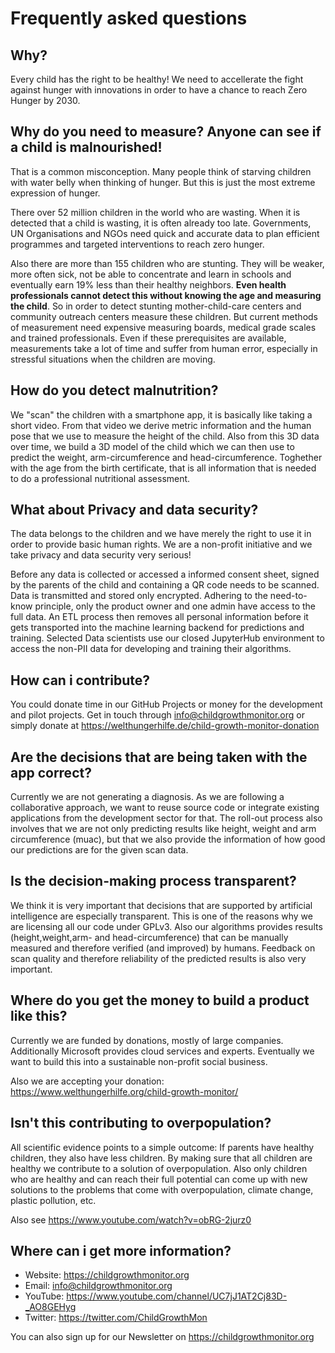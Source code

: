 Frequently asked questions
==========================

## Why?

Every child has the right to be healthy! We need to accellerate the fight against hunger with innovations in order to have a chance to reach Zero Hunger by 2030.

## Why do you need to measure? Anyone can see if a child is malnourished!

That is a common misconception. Many people think of starving children with water belly when thinking of hunger. But this is just the most extreme expression of hunger.

There over 52 million children in the world who are wasting. When it is detected that a child is wasting, it is often already too late. Governments, UN Organisations and NGOs need quick and accurate data to plan efficient programmes and targeted interventions to reach zero hunger.

Also there are more than 155 children who are stunting. They will be weaker, more often sick, not be able to concentrate and learn in schools and eventually earn 19% less than their healthy neighbors. **Even health professionals cannot detect this without knowing the age and measuring the child**. So in order to detect stunting mother-child-care centers and community outreach centers measure these children. But current methods of measurement need expensive measuring boards, medical grade scales and trained professionals. Even if these prerequisites are available, measurements take a lot of time and suffer from human error, especially in stressful situations when the children are moving.

## How do you detect malnutrition?

We "scan" the children with a smartphone app, it is basically like taking a short video. From that video we derive metric information and the human pose that we use to measure the height of the child. Also from this 3D data over time, we build a 3D model of the child which we can then use to predict the weight, arm-circumference and head-circumference. Toghether with the age from the birth certificate, that is all information that is needed to do a professional nutritional assessment.

## What about Privacy and data security?

The data belongs to the children and we have merely the right to use it in order to provide basic human rights. We are a non-profit initiative and we take privacy and data security very serious!

Before any data is collected or accessed a informed consent sheet, signed by the parents of the child and containing a QR code needs to be scanned. Data is transmitted and stored only encrypted. Adhering to the need-to-know principle, only the product owner and one admin have access to the full data. An ETL process then removes all personal information before it gets transported into the machine learning backend for predictions and training. Selected Data scientists use our closed JupyterHub environment to access the non-PII data for developing and training their algorithms.

## How can i contribute?

You could donate time in our GitHub Projects or money for the development and pilot projects. Get in touch through info@childgrowthmonitor.org or simply donate at https://welthungerhilfe.de/child-growth-monitor-donation

## Are the decisions that are being taken with the app correct?

Currently we are not generating a diagnosis. As we are following a collaborative approach, we want to reuse source code or integrate existing applications from the development sector for that. The roll-out process also involves that we are not only predicting results like height, weight and arm circumference (muac), but that we also provide the information of how good our predictions are for the given scan data.

## Is the decision-making process transparent?

We think it is very important that decisions that are supported by artificial intelligence are especially transparent. This is one of the reasons why we are licensing all our code under GPLv3. Also our algorithms provides results (height,weight,arm- and head-circumference) that can be manually measured and therefore verified (and improved) by humans. Feedback on scan quality and therefore reliability of the predicted results is also very important.

## Where do you get the money to build a product like this?

Currently we are funded by donations, mostly of large companies. Additionally Microsoft provides cloud services and experts. Eventually we want to build this into a sustainable non-profit social business.

Also we are accepting your donation: https://www.welthungerhilfe.org/child-growth-monitor/

## Isn't this contributing to overpopulation?

All scientific evidence points to a simple outcome: If parents have healthy children, they also have less children. By making sure that all children are healthy we contribute to a solution of overpopulation. Also only children who are healthy and can reach their full potential can come up with new solutions to the problems that come with overpopulation, climate change, plastic pollution, etc.

Also see https://www.youtube.com/watch?v=obRG-2jurz0

## Where can i get more information?

- Website: https://childgrowthmonitor.org
- Email: info@childgrowthmonitor.org
- YouTube: https://www.youtube.com/channel/UC7jJ1AT2Cj83D-_AO8GEHyg
- Twitter: https://twitter.com/ChildGrowthMon

You can also sign up for our Newsletter on https://childgrowthmonitor.org
